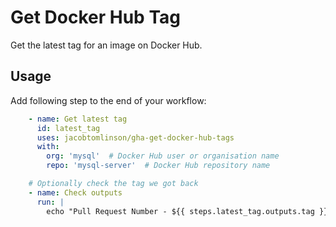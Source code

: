 # Get Docker Hub Tag

Get the latest tag for an image on Docker Hub.

## Usage

Add following step to the end of your workflow:

```yaml
    - name: Get latest tag
      id: latest_tag
      uses: jacobtomlinson/gha-get-docker-hub-tags
      with:
        org: 'mysql'  # Docker Hub user or organisation name
        repo: 'mysql-server'  # Docker Hub repository name

    # Optionally check the tag we got back
    - name: Check outputs
      run: |
        echo "Pull Request Number - ${{ steps.latest_tag.outputs.tag }}"
```
